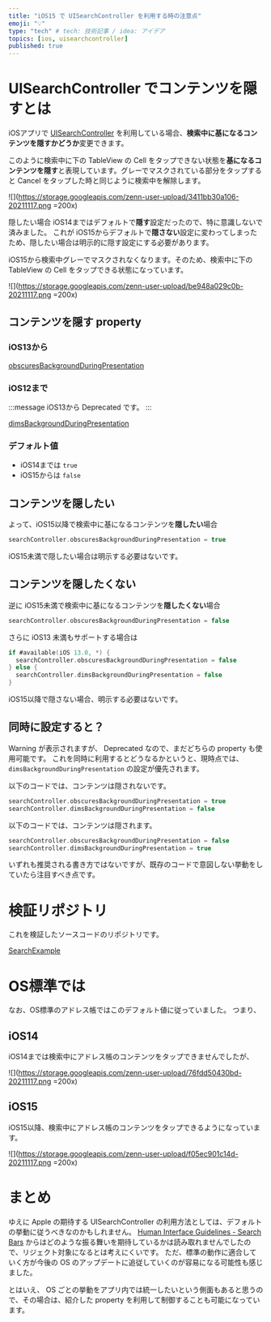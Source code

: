 ```yaml
---
title: "iOS15 で UISearchController を利用する時の注意点"
emoji: "💡"
type: "tech" # tech: 技術記事 / idea: アイデア
topics: [ios, uisearchcontroller]
published: true
---
```


# UISearchController でコンテンツを隠すとは

iOSアプリで [UISearchController](https://developer.apple.com/documentation/uikit/uisearchcontroller) を利用している場合、**検索中に基になるコンテンツを隠すかどうか**変更できます。

このように検索中に下の TableView の Cell をタップできない状態を**基になるコンテンツを隠す**と表現しています。グレーでマスクされている部分をタップすると Cancel をタップした時と同じように検索中を解除します。

![](https://storage.googleapis.com/zenn-user-upload/3411bb30a106-20211117.png =200x)

隠したい場合 iOS14まではデフォルトで**隠す**設定だったので、特に意識しないで済みました。
これが iOS15からデフォルトで**隠さない**設定に変わってしまったため、隠したい場合は明示的に隠す設定にする必要があります。

iOS15から検索中グレーでマスクされなくなります。そのため、検索中に下の TableView の Cell をタップできる状態になっています。

![](https://storage.googleapis.com/zenn-user-upload/be948a029c0b-20211117.png =200x)

## コンテンツを隠す property

### iOS13から
[obscuresBackgroundDuringPresentation](https://developer.apple.com/documentation/uikit/uisearchcontroller/1618656-obscuresbackgroundduringpresenta)

### iOS12まで

:::message
iOS13から Deprecated です。
:::

[dimsBackgroundDuringPresentation](https://developer.apple.com/documentation/uikit/uisearchcontroller/1618660-dimsbackgroundduringpresentation)

### デフォルト値

- iOS14までは `true`
- iOS15からは `false`

## コンテンツを隠したい

よって、iOS15以降で検索中に基になるコンテンツを**隠したい**場合

```swift
searchController.obscuresBackgroundDuringPresentation = true
```

iOS15未満で隠したい場合は明示する必要はないです。

## コンテンツを隠したくない

逆に iOS15未満で検索中に基になるコンテンツを**隠したくない**場合

```swift
searchController.obscuresBackgroundDuringPresentation = false
```

さらに iOS13 未満もサポートする場合は

```swift
if #available(iOS 13.0, *) {
  searchController.obscuresBackgroundDuringPresentation = false
} else {
  searchController.dimsBackgroundDuringPresentation = false
}
```

iOS15以降で隠さない場合、明示する必要はないです。

## 同時に設定すると？

Warning が表示されますが、 Deprecated なので、まだどちらの property も使用可能です。
これを同時に利用するとどうなるかというと、現時点では、 `dimsBackgroundDuringPresentation` の設定が優先されます。

以下のコードでは、コンテンツは隠されないです。

```swift
searchController.obscuresBackgroundDuringPresentation = true
searchController.dimsBackgroundDuringPresentation = false
```

以下のコードでは、コンテンツは隠されます。

```swift
searchController.obscuresBackgroundDuringPresentation = false
searchController.dimsBackgroundDuringPresentation = true
```

いずれも推奨される書き方ではないですが、既存のコードで意図しない挙動をしていたら注目すべき点です。

# 検証リポジトリ
これを検証したソースコードのリポジトリです。

[SearchExample](https://github.com/ykws/SearchExample)

# OS標準では
なお、OS標準のアドレス帳ではこのデフォルト値に従っていました。
つまり、

## iOS14

iOS14までは検索中にアドレス帳のコンテンツをタップできませんでしたが、

![](https://storage.googleapis.com/zenn-user-upload/76fdd50430bd-20211117.png =200x)

## iOS15

iOS15以降、検索中にアドレス帳のコンテンツをタップできるようになっています。

![](https://storage.googleapis.com/zenn-user-upload/f05ec901c14d-20211117.png =200x)

# まとめ

ゆえに Apple の期待する UISearchController の利用方法としては、デフォルトの挙動に従うべきなのかもしれません。
[Human Interface Guidelines - Search Bars](https://developer.apple.com/design/human-interface-guidelines/ios/bars/search-bars/) からはどのような振る舞いを期待しているかは読み取れませんでしたので、リジェクト対象になるとは考えにくいです。
ただ、標準の動作に適合していく方が今後の OS のアップデートに追従していくのが容易になる可能性も感じました。

とはいえ、 OS ごとの挙動をアプリ内では統一したいという側面もあると思うので、その場合は、紹介した property を利用して制御することも可能になっています。

